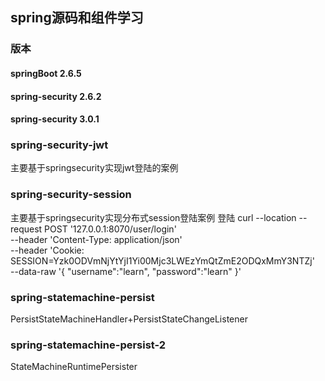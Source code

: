 ## **spring源码和组件学习**

### 版本

#### springBoot 2.6.5

#### spring-security 2.6.2

#### spring-security 3.0.1

### spring-security-jwt

主要基于springsecurity实现jwt登陆的案例

### spring-security-session

主要基于springsecurity实现分布式session登陆案例
登陆
curl --location --request POST '127.0.0.1:8070/user/login' \
--header 'Content-Type: application/json' \
--header 'Cookie: SESSION=Yzk0ODVmNjYtYjI1Yi00Mjc3LWEzYmQtZmE2ODQxMmY3NTZj' \
--data-raw '{
	"username":"learn",
	"password":"learn"
}'

### spring-statemachine-persist

PersistStateMachineHandler+PersistStateChangeListener

### spring-statemachine-persist-2

StateMachineRuntimePersister

